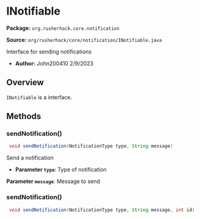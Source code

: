 # INotifiable

**Package:** `org.rusherhack.core.notification`

**Source:** `org/rusherhack/core/notification/INotifiable.java`

Interface for sending notifications
* **Author:** John200410 2/9/2023



## Overview

`INotifiable` is a interface.

## Methods

### sendNotification()

```java
 void sendNotification(NotificationType type, String message)
```

Send a notification
* **Parameter `type`**: Type of notification


**Parameter `message`**: Message to send



### sendNotification()

```java
 void sendNotification(NotificationType type, String message, int id)
```


